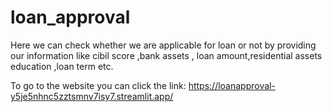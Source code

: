 # loan_approval

Here we can check whether we are applicable for loan or not by providing our information like cibil score ,bank assets , loan amount,residential assets education ,loan term etc.

To go to the website you can  click the link: https://loanapproval-y5je5nhnc5zztsmnv7isy7.streamlit.app/
